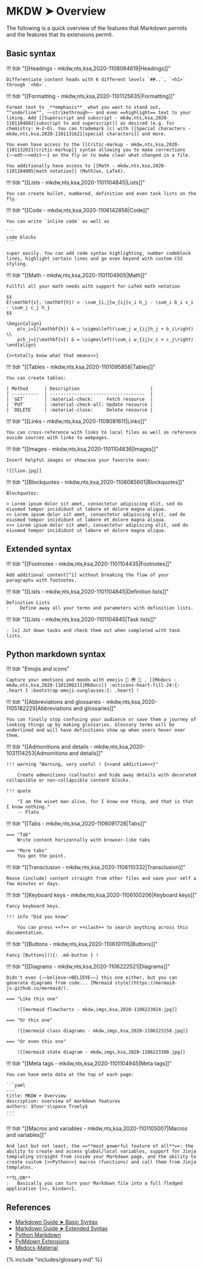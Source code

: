 # MKDW ➤ Overview

The following is a quick overview of the features that Markdown permits and the features that its extensions permit.

## Basic syntax

!!! tldr "[[Headings - mkdw,nts,ksa,2020-1108084619|Headings]]"

    Differentiate content heads with 6 different levels `##..`, `<h1>` through `<h6>`.

!!! tldr "[[Formatting - mkdw,nts,ksa,2020-1101125635|Formatting]]"

    Format text to _**emphasis**_ what you want to stand out, ^^underline^^, ~~strikethrough~~ and even ==highlight== text to your liking. Add [[Superscript and subscript - mkdw,nts,ksa,2020-1101104802|subscript to and superscript]] as desired (e.g. for chemistry: H~2~O). You can trademark (c) with [[Special characters - mkdw,nts,ksa,2020-1101131621|special characters]] and more.

    You even have access to the [[Critic-markup - mkdw,nts,ksa,2020-1101132021|critic-markup]] syntax allowing you to make corrections {~~edt~~>edit~~} on the fly or to make clear what changed in a file.

    You additionally have access to [[Math - mkdw,nts,ksa,2020-1101104905|math notation]] (MathJax, LaTeX).

!!! tldr "[[Lists - mkdw,nts,ksa,2020-1101104845|Lists]]"

    You can create bullet, numbered, definition and even task lists on the fly.

!!! tldr "[[Code - mkdw,nts,ksa,2020-1106142858|Code]]"

    You can write `inline code` as well as

    ```
    code blocks
    ```

    super easily. You can add code syntax highlighting, number codeblock lines, highlight certain lines and go even beyond with custom CSS styling.

!!! tldr "[[Math - mkdw,nts,ksa,2020-1101104905|Math]]"

    Fullfil all your math needs with support for LaTeX math notation

    $$
    E(\mathbf{v}, \mathbf{h}) = -\sum_{i,j}w_{ij}v_i h_j - \sum_i b_i v_i - \sum_j c_j h_j
    $$

    \begin{align}
        p(v_i=1|\mathbf{h}) & = \sigma\left(\sum_j w_{ij}h_j + b_i\right) \\
        p(h_j=1|\mathbf{v}) & = \sigma\left(\sum_i w_{ij}v_i + c_j\right)
    \end{align}

    {>>totally know what that means<<}

!!! tldr "[[Tables - mkdw,nts,ksa,2020-1101095858|Tables]]"

    You can create tables:

    | Method      | Description                          |
    | ----------  | -----------------------------------  |
    | `GET`       | :material-check:     Fetch resource  |
    | `PUT`       | :material-check-all: Update resource |
    | `DELETE`    | :material-close:     Delete resource |

!!! tldr "[[Links - mkdw,nts,ksa,2020-1108081611|Links]]"

    You can cross-reference with links to local files as well as reference ouside sources with links to webpages.

!!! tldr "[[Images - mkdw,nts,ksa,2020-1101104836|Images]]"

    Insert helpful images or showcase your favorite ones:

    ![[lion.jpg]]

!!! tldr "[[Blockquotes - mkdw,nts,ksa,2020-1108085601|Blockquotes]]"

    Blockquotes:

    > Lorem ipsum dolor sit amet, consectetur adipiscing elit, sed do eiusmod tempor incididunt ut labore et dolore magna aliqua.
    >> Lorem ipsum dolor sit amet, consectetur adipiscing elit, sed do eiusmod tempor incididunt ut labore et dolore magna aliqua.
    >>> Lorem ipsum dolor sit amet, consectetur adipiscing elit, sed do eiusmod tempor incididunt ut labore et dolore magna aliqua.

## Extended syntax

!!! tldr "[[Footnotes - mkdw,nts,ksa,2020-1101104435|Footnotes]]"

    Add additional content[^1] without breaking the flow of your paragraphs with footnotes.

!!! tldr "[[Lists - mkdw,nts,ksa,2020-1101104845|Definition lists]]"

    Definition Lists
    :    Define away all your terms and parameters with definition lists.

!!! tldr "[[Lists - mkdw,nts,ksa,2020-1101104845|Task lists]]"

    - [x] Jot down tasks and check them out when completed with task lists.

## Python markdown syntax

!!! tldr "Emojis and icons"

    Capture your emotions and moods with emojis 👑 😎 🎩 . [[Mkdocs - mkdw,nts,ksa,2020-1101200211|MkDocs]] :octicons-heart-fill-24:{: .heart } :bootstrap-emoji-sunglasses:{: .heart} !

!!! tldr "[[Abbreviations and glossaries - mkdw,nts,ksa,2020-1105182229|Abbreviations and glossaries]]"

    You can finally stop confusing your audience or save them a journey of looking things up by making glossaries. Glossary terms will be underlined and will have definitions show up when users hover over them.

!!! tldr "[[Admonitions and details - mkdw,nts,ksa,2020-1031114253|Admonitions and details]]"

    !!! warning "Warning, very useful ! {>>and addictive<<}"

        Create admonitions (callouts) and hide away details with decorated collapsible or non-collapsible content blocks.

    !!! quote

        "I am the wiset man alive, for I know one thing, and that is that I know nothing."
        -- Plato

!!! tldr "[[Tabs - mkdw,nts,ksa,2020-1106091728|Tabs]]"

    === "Tab"
        Write content horizontally with browser-like tabs

    === "More tabs"
        You get the point.

!!! tldr "[[Transclusion - mkdw,nts,ksa,2020-1106110332|Transclusion]]"

    Reuse (include) content straight from other files and save your self a few minutes or days.

!!! tldr "[[Keyboard keys - mkdw,nts,ksa,2020-1106100206|Keyboard keys]]"

    Fancy keyboard keys.

    !!! info "Did you know"

        You can press ++f++ or ++slash++ to search anything across this documentation.

!!! tldr "[[Buttons - mkdw,nts,ksa,2020-1106101115|Buttons]]"

    Fancy [Buttons](){: .md-button } !

!!! tldr "[[Diagrams - mkdw,nts,ksa,2020-1106222521|Diagrams]]"

    Didn't even {~~believe~>BELIEVE~~} this one either, but you can generate diagrams from code... [Mermaid style](https://mermaid-js.github.io/mermaid/).

    === "Like this one"

        ![[mermaid flowcharts - mkdw,imgs,ksa,2020-1106223024.jpg]]

    === "Or this one"

        ![[mermaid class diagrams - mkdw,imgs,ksa,2020-1106223158.jpg]]

    === "Or even this one"

        ![[mermaid state diagram - mkdw,imgs,ksa,2020-1106223300.jpg]]

!!! tldr "[[Meta tags - mkdw,nts,ksa,2020-1101104945|Meta tags]]"

    You can have meta data at the top of each page:

    ```yaml
    ---
    title: MKDW ➤ Overview
    description: overview of markdown features
    authors: $Your's\space Truely$
    ---
    ```

!!! tldr "[[Macros and variables - mkdw,nts,ksa,2020-1101105007|Macros and variables]]"

    And last but not least, the ==**most powerful feature of all**==: the ability to create and access global/local variables, support for Jinja templating straight from inside your Markdown page, and the ability to create custom {>>Python<<} macros (functions) and call them from Jinja templates.

    **TL;DR**
    :   Basically you can turn your Markdown file into a full fledged application {>>, kinda<<}.

## References

- [Markdown Guide ➤ Basic Syntax](https://www.markdownguide.org/basic-syntax)
- [Markdown Guide ➤ Extended Syntax](https://www.markdownguide.org/extended-syntax)
- [Python Markdown](https://python-markdown.github.io/)
- [PyMdown Extensions](https://facelessuser.github.io/pymdown-extensions/)
- [Mkdocs-Material](https://squidfunk.github.io/mkdocs-material-insiders/)

<!-- Foonotes -->
[^1]: additional footnote content
<!-- >Foonotes -->

<!-- Includes -->
{% include "includes/glossary.md" %}
<!-- >Includes -->
